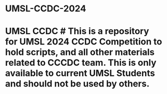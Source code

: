 # UMSL-CCDC-2024
# UMSL CCDC # This is a repository for UMSL 2024 CCDC Competition to hold scripts, and all other materials related to CCCDC team. This is only available to current UMSL Students and should not be used by others.
